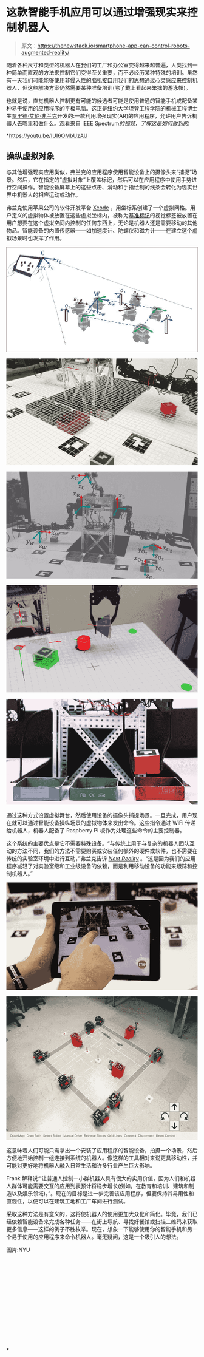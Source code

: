 # 这款智能手机应用可以通过增强现实来控制机器人

> 原文：<https://thenewstack.io/smartphone-app-can-control-robots-augmented-reality/>

随着各种尺寸和类型的机器人在我们的工厂和办公室变得越来越普遍，人类找到一种简单而直观的方法来控制它们变得至关重要，而不必经历某种特殊的培训。虽然有一天我们可能能够使用非侵入性的[脑机接口](https://thenewstack.io/self-correcting-robot-thats-telepathically-controlled-human-brain/)用我们的思想通过心灵感应来控制机器人，但这些解决方案仍然需要某种准备培训(除了戴上看起来笨拙的游泳帽)。

也就是说，直觉机器人控制更有可能的候选者可能是使用普通的智能手机或配备某种易于使用的应用程序的平板电脑。这正是纽约大学[坦登工程学院](http://engineering.nyu.edu/)的机械工程博士生[贾里德·艾伦·弗兰克](https://www.linkedin.com/in/jared-alan-frank/)开发的:一款利用增强现实(AR)的应用程序，允许用户告诉机器人去哪里和做什么。观看来自 IEEE Spectrum[](http://spectrum.ieee.org/video/robotics/robotics-software/controlling-robot-swarms-with-augmented-reality)*的视频，了解这是如何做到的:*

 *https://youtu.be/IUI6OMbUzAU

## 操纵虚拟对象

与其他增强现实应用类似，弗兰克的应用程序使用智能设备上的摄像头来“捕捉”场景。然后，它在指定的“虚拟对象”上覆盖标记，然后可以在应用程序中使用手势进行空间操作。智能设备屏幕上的这些点击、滑动和手指绘制的线条会转化为现实世界中机器人的相应运动或动作。

弗兰克使用苹果公司的软件开发平台 [Xcode](https://developer.apple.com/xcode/) ，用坐标系创建了一个虚拟网格。用户定义的虚拟物体被放置在这些虚拟坐标内，被称为[基准标记](https://en.wikipedia.org/wiki/Fiducial_marker#Augmented_Reality)的视觉标签被放置在用户想要在这个虚拟空间内控制的任何东西上，无论是机器人还是需要移动的其他物品。智能设备的内置传感器——如加速度计、陀螺仪和磁力计——在建立这个虚拟场景时也发挥了作用。

![](img/d609f38f706030482484401f25f48131.png)

![](img/266c9084ddc2bb3f88a0ebe60a1dd4e0.png)

![](img/2b3edf3ef7c072221dd8676dd2db0dfd.png)

![](img/508acea19e3e408efa4777ff906f2f06.png)

![](img/eefa20a7b442c9208f92aa751524f5ac.png)

通过这种方式设置虚拟舞台，然后使用设备的摄像头捕捉场景。一旦完成，用户现在就可以通过智能设备操纵场景的虚拟物体来发出命令。这些指令通过 WiFi 传递给机器人，机器人配备了 Raspberry Pi 板作为处理这些命令的主要控制器。

这个系统的主要优点是它不需要特殊设备。“与传统上用于与复杂的机器人团队互动的方法不同，我们的方法不需要购买或安装任何额外的硬件或软件，也不需要在传统的实验室环境中进行互动，”弗兰克告诉 [*Next Reality*](https://next.reality.news/news/robot-swarms-could-be-controlled-by-your-smartphone-thanks-ar-0177243/) 。“这是因为我们的应用程序减轻了对实验室级和工业级设备的依赖，而是利用移动设备的功能来跟踪和控制机器人。”

![](img/e1f7273d73119fa1ec535e80ae8fc721.png)

![](img/4f1dc0c1294876d9ca1513c86eefc723.png)

这意味着人们可能只需拿出一个安装了应用程序的智能设备，拍摄一个场景，然后方便地开始控制一组连接到系统的机器人。像这样的工具相对来说更具移动性，并可能对更好地将机器人融入日常生活和许多行业产生巨大影响。

Frank 解释说:“让普通人控制一小群机器人具有很大的实用价值，因为人们和机器人群体可能需要交互的应用列表预计将稳步增长(例如，在教育和培训、建筑和制造以及娱乐领域)。”。现在的目标是进一步完善该应用程序，但要保持其易用性和直观性，以便可以在建筑工地和工厂车间进行测试。

采取这种方法是有意义的，这将使机器人的使用更加大众化和简化。毕竟，我们已经依赖智能设备来完成各种任务——在街上导航、寻找好餐馆或扫描二维码来获取更多信息——这样的例子不胜枚举。现在，想象一下能够使用你的智能手机和另一个易于使用的应用程序来命令机器人。毫无疑问，这是一个吸引人的想法。

图片:NYU

<svg xmlns:xlink="http://www.w3.org/1999/xlink" viewBox="0 0 68 31" version="1.1"><title>Group</title> <desc>Created with Sketch.</desc></svg>*